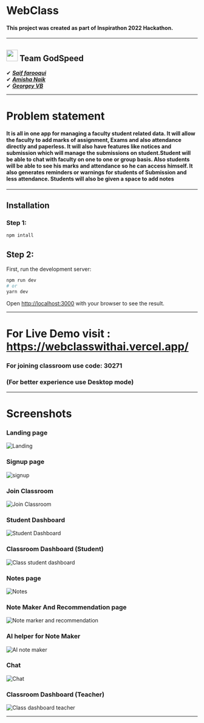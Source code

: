 # WebClass

#### This project was created as part of Inspirathon 2022 Hackathon.

<hr/>

## <img src="https://media.giphy.com/media/ObNTw8Uzwy6KQ/giphy.gif" width="30px">&nbsp;Team GodSpeed
✔ ***[Saif farooqui](https://saif.pages.dev/)***<br>
✔ ***[Amisha Naik](https://version18-psi.vercel.app/)***<br>
✔ ***[Georgey VB](https://geobrodas.vercel.app/)***<br>

<hr/>

# Problem statement

#### It is all in one app for managing a faculty student related data. It will allow the faculty to add marks of assignment, Exams and also attendance directly and paperless. It will also have features like notices and submission which will manage the submissions on student.Student will be able to chat with faculty on one to one or group basis. Also students will be able to see his marks and attendance so he can access himself. It also generates reminders or warnings for students of Submission and less attendance. Students will also be given a space to add notes

<hr/>

## Installation
### Step 1: 
```bash
npm intall
```

## Step 2:
First, run the development server:
```bash
npm run dev
# or
yarn dev
```

Open [http://localhost:3000](http://localhost:3000) with your browser to see the result.

<hr/>

# For Live Demo visit : https://webclasswithai.vercel.app/
### For joining classroom use code: 30271
### (For better experience use Desktop mode)

<hr/>

# Screenshots
### Landing page
![Landing](https://s4.gifyu.com/images/landing.png)

### Signup page
![signup](https://s4.gifyu.com/images/login_new.png)

### Join Classroom
![Join Classroom](https://s4.gifyu.com/images/join_classroom.png)

### Student Dashboard
![Student Dashboard](https://s4.gifyu.com/images/student-dashboard.png)

### Classroom Dashboard (Student)
![Class student dashboard](https://s4.gifyu.com/images/class_student.png)

### Notes page
![Notes](https://s4.gifyu.com/images/your_notes.png)

### Note Maker And Recommendation page
![Note marker and recommendation](https://s4.gifyu.com/images/recommendationd33e6d1dc8b3b41f.png)

### AI helper for Note Maker
![AI note maker](https://s4.gifyu.com/images/ai_note_maker.png)

### Chat
![Chat](https://s4.gifyu.com/images/chat.png)

### Classroom Dashboard (Teacher)
![Class dashboard teacher](https://s4.gifyu.com/images/webclasswithai.vercel.app_StudentLearningCurve_6366b4ccca06c086619b182a-6.png)

<hr/>

